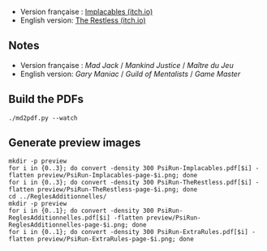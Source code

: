 * Version française : [Implacables (itch.io)](https://lucas-c.itch.io/psirun-implacables)
* English version: [The Restless (itch.io)](https://lucas-c.itch.io/psirun-the-restless)

## Notes
* Version française : _Mad Jack_ / _Mankind Justice_ / _Maître du Jeu_
* English version: _Gary Maniac_ / _Guild of Mentalists_ / _Game Master_

## Build the PDFs

    ./md2pdf.py --watch

## Generate preview images

    mkdir -p preview
    for i in {0..3}; do convert -density 300 PsiRun-Implacables.pdf[$i] -flatten preview/PsiRun-Implacables-page-$i.png; done
    for i in {0..3}; do convert -density 300 PsiRun-TheRestless.pdf[$i] -flatten preview/PsiRun-TheRestless-page-$i.png; done
    cd ../ReglesAdditionnelles/
    mkdir -p preview
    for i in {0..1}; do convert -density 300 PsiRun-ReglesAdditionnelles.pdf[$i] -flatten preview/PsiRun-ReglesAdditionnelles-page-$i.png; done
    for i in {0..1}; do convert -density 300 PsiRun-ExtraRules.pdf[$i] -flatten preview/PsiRun-ExtraRules-page-$i.png; done

